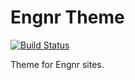# Engnr Theme

[![Build Status](https://travis-ci.org/engnr/engnr-theme.svg?branch=master)](https://travis-ci.org/engnr/engnr-theme)

Theme for Engnr sites.

